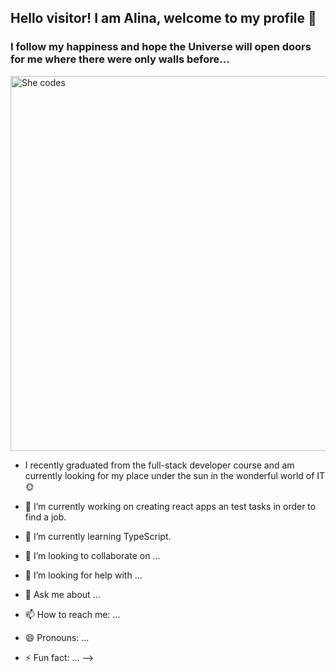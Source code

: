 ## Hello visitor! I am Alina, welcome to my profile 👋

### I follow my happiness and hope the Universe will open doors for me where there were only walls before...
<picture>

 <img alt="She codes" src="https://www.gov.il/BlobFolder/generalpage/she-codes/he/populations-integration_hi-tech_pictures-she-codes.jpg" width="600">
</picture>


- I recently graduated from the full-stack developer course and am currently looking for my place under the sun in the wonderful world of IT :sun_with_face:

- 🔭 I’m currently working on creating react apps an test tasks in order to find a job.
- 🌱 I’m currently learning TypeScript.
- 👯 I’m looking to collaborate on ...
- 🤔 I’m looking for help with ...
- 💬 Ask me about ...
- 📫 How to reach me: ...
- 😄 Pronouns: ...
- ⚡ Fun fact: ...
-->
